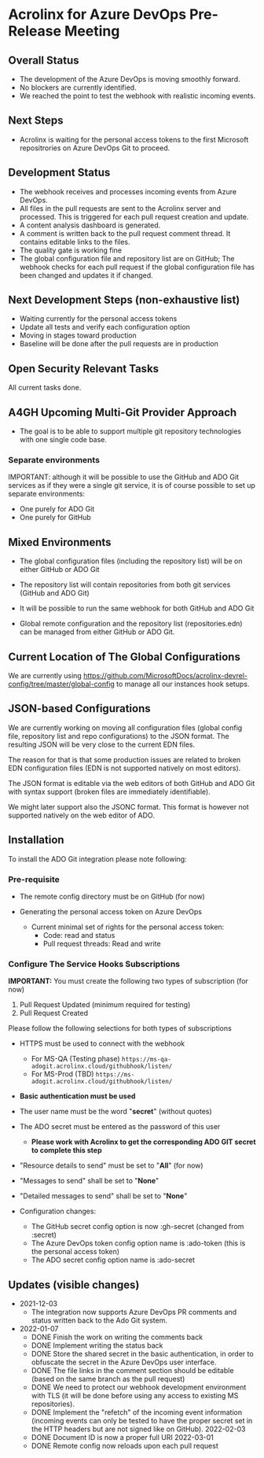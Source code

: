 # Acrolinx for Azure DevOps Pre-Release Meeting
## Overall Status

- The development of the Azure DevOps is moving smoothly forward.
- No blockers are currently identified.
- We reached the point to test the webhook with realistic incoming
  events.

## Next Steps

- Acrolinx is waiting for the personal access tokens to the first
  Microsoft repositrories on Azure DevOps Git to proceed.

## Development Status

- The webhook receives and processes incoming events from Azure DevOps.
- All files in the pull requests are sent to the Acrolinx server and
  processed. This is triggered for each pull request creation and update.
- A content analysis dashboard is generated.
- A comment is written back to the pull request comment thread. It
  contains editable links to the files.
- The quality gate is working fine
- The global configuration file and repository list are on GitHub; The
  webhook checks for each pull request if the global configuration
  file has been changed and updates it if changed.

## Next Development Steps (non-exhaustive list)

- Waiting currently for the personal access tokens
- Update all tests and verify each configuration option
- Moving in stages toward production
- Baseline will be done after the pull requests are in production

## Open Security Relevant Tasks

All current tasks done.

## A4GH Upcoming Multi-Git Provider Approach

- The goal is to be able to support multiple git repository
  technologies with one single code base.

### Separate environments

IMPORTANT: although it will be possible to use the GitHub and ADO Git
services as if they were a single git service, it is of course
possible to set up separate environments:

- One purely for ADO Git
- One purely for GitHub

## Mixed Environments

- The global configuration files (including the repository list) will
  be on either GitHub or ADO Git

- The repository list will contain repositories from both git services
  (GitHub and ADO Git)

- It will be possible to run the same webhook for both GitHub and ADO Git

- Global remote configuration and the repository list
  (repositories.edn) can be managed from either GitHub or ADO Git.

## Current Location of The Global Configurations

We are currently using
<https://github.com/MicrosoftDocs/acrolinx-devrel-config/tree/master/global-config>
to manage all our instances hook setups.

## JSON-based Configurations

We are currently working on moving all configuration files (global
config file, repository list and repo configurations) to the JSON
format. The resulting JSON will be very close to the current EDN
files.

The reason for that is that some production issues are related to
broken EDN configuration files (EDN is not supported natively on most
editors).

The JSON format is editable via the web editors of both GitHub and ADO
Git with syntax support (broken files are immediately identifiable).

We might later support also the JSONC format. This format is however
not supported natively on the web editor of ADO.

## Installation

To install the ADO Git integration please note following:

### Pre-requisite
   * The remote config directory must be on GitHub (for now)

* Generating the personal access token on Azure DevOps
   * Current minimal set of rights for the personal access token:
     * Code: read and status
     * Pull request threads: Read and write

### Configure The Service Hooks Subscriptions

**IMPORTANT:** You must create the following two types of subscription (for now)

1. Pull Request Updated (minimum required for testing)
2. Pull Request Created

Please follow the following selections for both types of subscriptions

   * HTTPS must be used to connect with the webhook
     * For MS-QA (Testing phase)
        ```https://ms-qa-adogit.acrolinx.cloud/githubhook/listen/```
     * For MS-Prod (TBD)
        ```https://ms-adogit.acrolinx.cloud/githubhook/listen/```
   * **Basic authentication must be used**
   * The user name must be the word "**secret**" (without quotes)
   * The ADO secret must be entered as the password of this user
     * **Please work with Acrolinx to get the corresponding ADO GIT secret to complete this step** 
   * "Resource details to send" must be set to "**All**" (for now)
   * "Messages to send" shall be set to "**None**"
   * "Detailed messages to send" shall be set to "**None**"

* Configuration changes:
   * The GitHub secret config option is now :gh-secret (changed from :secret)
   * The Azure DevOps token config option name is :ado-token (this is the personal access token)
   * The ADO secret config option name is :ado-secret

## Updates (visible changes)

- 2021-12-03
  - The integration now supports Azure DevOps PR comments and status
    written back to the Ado Git system.
- 2022-01-07
  - DONE Finish the work on writing the comments back
  - DONE Implement writing the status back
  - DONE Store the shared secret in the basic authentication, in order
    to obfuscate the secret in the Azure DevOps user interface.
  - DONE The file links in the comment section should be editable (based
    on the same branch as the pull request)
  - DONE We need to protect our webhook development environment with TLS (it
    will be done before using any access to existing MS repositories).
  - DONE Implement the "refetch" of the incoming event information (incoming
    events can only be tested to have the proper secret set in the HTTP
    headers but are not signed like on GitHub).
2022-02-03
  - DONE Document ID is now a proper full URI
2022-03-01
  - DONE Remote config now reloads upon each pull request

